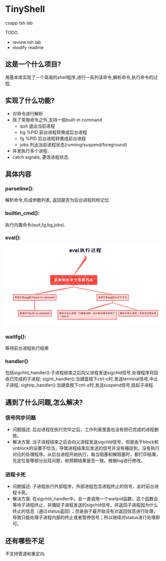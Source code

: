# TinyShell
csapp tsh lab

TODO
- review tsh lab
- modify readme
   

## 这是一个什么项目?
用基本库实现了一个简易的shell程序,进行一系列读命令,解析命令,执行命令的过程.

## 实现了什么功能?
- 对命令进行解析
- 除了常用命令之外,支持一些built-in command
  - quit 退出当前进程
  - bg %PID 前台进程转换成后台进程
  - fg %PID 后台进程转换成前台进程
  - jobs 列出当前进程状态(running/suspend/foreground)
- 并发执行多个进程.
- catch signals, 更改进程状态.

## 具体内容
### **parseline():**
解析命令,形成参数列表, 返回是否为后台进程的标记位.
### **builtin_cmd():**
执行内置命令(quit,fg,bg,jobs).
### **eval():**
![eval_function](./eval_fuction)
### **waitfg():**
等待前台进程执行结束
### **handler()**
包括sigchld_handler():子进程结束之后向父进程发送sigchld信号,处理程序将回收已完成的子进程; sigint_handler():当键盘按下ctrl-c时,发送terminal信号,中止子进程; sigtstp_handler():当键盘按下ctrl-z时,发送suspend信号,挂起子进程.


## 遇到了什么问题,怎么解决?
### 信号同步问题
- 问题描述: 后台进程在执行完毕之后，工作列表里面也没有把已完成的进程删除。
- 解决方案: 当子进程结束之后会向父进程发送sigchld信号，但是由于block和unblock的设置不恰当，导致进程结束后发送的信号并没有捕捉到，没有执行对应的处理程序。从后台进程开始执行，每当阻塞和解阻塞时，都打印结果，先定位是哪部分出现问题，和预期结果是否一致。根据log进行修改。
### 进程卡死
- 问题描述: 子进程执行外部程序，外部进程包含进程终止的信号，此时前台进程卡死。
- 解决方案: 在sigchld_handler中，会一直调用一个waitpid函数，这个函数会等待子进程终止，并捕捉子进程发送的sigchld信号，并返回子进程因为什么终止的信息（通过status返回）；但是由于最开始没有对返回信息进行处理，导致只能处理子进程内部的终止或者暂停信号；所以继续对status进行处理即可。

## 还有哪些不足
不支持管道和重定向
